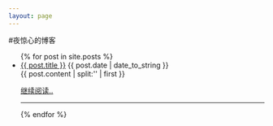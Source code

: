 ```yaml
---
layout: page
---
```

#夜惊心的博客

<ul class="posts">
  {% for post in site.posts %}
    <li>
        <div class="post-list">
          <a href="{{ BASE_PATH }}{{ post.url }}">{{ post.title }}</a> <span class="post-time">{{ post.date | date_to_string }}</span>
        </div>
        <div class="excerpt">{{ post.content | split:'<!--more-->' | first }}</div>
        <p class="more"><a href="{{ post.url }}">继续阅读..</a></p>
	</li>
	<hr>
  {% endfor %}
</ul>




